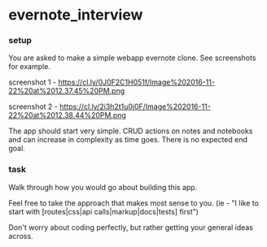 # evernote_interview

### setup

You are asked to make a simple webapp evernote clone. See screenshots for example.

screenshot 1 - https://cl.ly/0J0F2C1H051f/Image%202016-11-22%20at%2012.37.45%20PM.png

screenshot 2 - https://cl.ly/2i3h2t1u0j0F/Image%202016-11-22%20at%2012.38.44%20PM.png

The app should start very simple. CRUD actions on notes and notebooks and can increase in complexity as time goes. There is no expected end goal.


### task

Walk through how you would go about building this app.

Feel free to take the approach that makes most sense to you.
(ie - "I like to start with [routes|css|api calls|markup|docs|tests] first")

Don't worry about coding perfectly, but rather getting your general ideas across.
